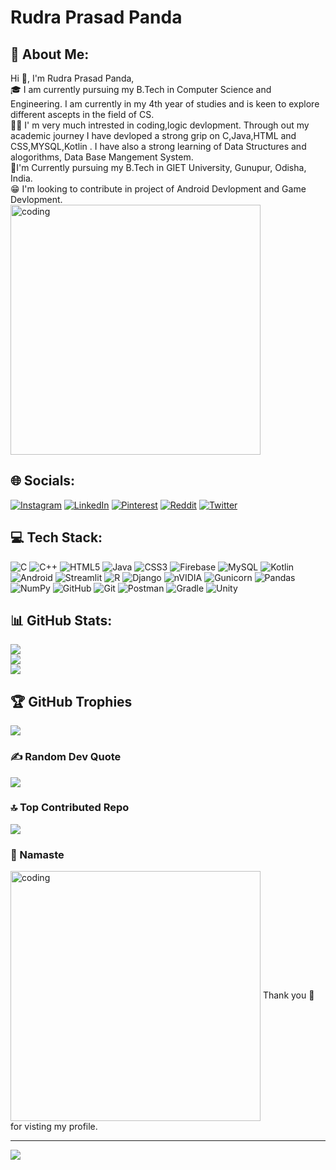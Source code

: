 # Rudra Prasad Panda
## 💫 About Me:
Hi 👋, I'm Rudra Prasad Panda,<br>🎓 I am currently pursuing my B.Tech in Computer Science and Engineering. I am currently in my 4th year of studies and is keen to explore different ascepts in the field of CS.<br>👨‍💻 I' m very much intrested in coding,logic devlopment. Through out my academic journey I have devloped a strong grip on C,Java,HTML and CSS,MYSQL,Kotlin . I have also a strong learning of Data Structures and alogorithms, Data Base Mangement System.<br>🏫I'm Currently pursuing my B.Tech in GIET University, Gunupur, Odisha, India.<br>😁 I'm looking to contribute in project of Android Devlopment and Game Devlopment.<br>
<img align ="center" alt="coding" width="400" src="https://user-images.githubusercontent.com/55389276/140866485-8fb1c876-9a8f-4d6a-98dc-08c4981eaf70.gif">
<!--<img align ="center" alt="coding" width="325" height= "325" src="https://github.com/mayankchaudhary26/Cool-Readme-ideas/blob/master/data/octocat/ironcat.jpg">-->

## 🌐 Socials:
[![Instagram](https://img.shields.io/badge/Instagram-%23E4405F.svg?logo=Instagram&logoColor=white)](https://instagram.com/theprogrammingnerd) [![LinkedIn](https://img.shields.io/badge/LinkedIn-%230077B5.svg?logo=linkedin&logoColor=white)](https://linkedin.com/in/rudraprpanda) [![Pinterest](https://img.shields.io/badge/Pinterest-%23E60023.svg?logo=Pinterest&logoColor=white)](https://pinterest.com/prasadrudra858) [![Reddit](https://img.shields.io/badge/Reddit-%23FF4500.svg?logo=Reddit&logoColor=white)](https://reddit.com/user/Affectionate-Link780) [![Twitter](https://img.shields.io/badge/Twitter-%231DA1F2.svg?logo=Twitter&logoColor=white)](https://twitter.com/RudraPr79366412) 

## 💻 Tech Stack:
![C](https://img.shields.io/badge/c-%2300599C.svg?style=plastic&logo=c&logoColor=white)
![C++](https://img.shields.io/badge/c++-%2300599C.svg?style=plastic&logo=c%2B%2B&logoColor=white)
![HTML5](https://img.shields.io/badge/html5-%23E34F26.svg?style=plastic&logo=html5&logoColor=white)
![Java](https://img.shields.io/badge/java-%23ED8B00.svg?style=plastic&logo=openjdk&logoColor=white)
![CSS3](https://img.shields.io/badge/css3-%231572B6.svg?style=plastic&logo=css3&logoColor=white)
![Firebase](https://img.shields.io/badge/Firebase-039BE5?style=plastic&logo=Firebase&logoColor=white) 
![MySQL](https://img.shields.io/badge/mysql-4479A1.svg?style=plastic&logo=mysql&logoColor=white)
![Kotlin](https://img.shields.io/badge/kotlin-%237F52FF.svg?style=plastic&logo=kotlin&logoColor=white)
![Android](https://img.shields.io/badge/android-%2320232a.svg?style=plastic&logo=android&logoColor=%a4c639) 
![Streamlit](https://img.shields.io/badge/Streamlit-%23FE4B4B.svg?style=plastic&logo=streamlit&logoColor=white)
![R](https://img.shields.io/badge/r-%23276DC3.svg?style=plastic&logo=r&logoColor=white) 
![Django](https://img.shields.io/badge/django-%23092E20.svg?style=plastic&logo=django&logoColor=white)
![nVIDIA](https://img.shields.io/badge/cuda-000000.svg?style=plastic&logo=nVIDIA&logoColor=green)
![Gunicorn](https://img.shields.io/badge/gunicorn-%298729.svg?style=plastic&logo=gunicorn&logoColor=white)
![Pandas](https://img.shields.io/badge/pandas-%23150458.svg?style=plastic&logo=pandas&logoColor=white)
![NumPy](https://img.shields.io/badge/numpy-%23013243.svg?style=plastic&logo=numpy&logoColor=white) 
![GitHub](https://img.shields.io/badge/github-%23121011.svg?style=plastic&logo=github&logoColor=white)
![Git](https://img.shields.io/badge/git-%23F05033.svg?style=plastic&logo=git&logoColor=white)
![Postman](https://img.shields.io/badge/Postman-FF6C37?style=plastic&logo=postman&logoColor=white) 
![Gradle](https://img.shields.io/badge/Gradle-02303A.svg?style=plastic&logo=Gradle&logoColor=white) 
![Unity](https://img.shields.io/badge/unity-%23000000.svg?style=plastic&logo=unity&logoColor=white)
## 📊 GitHub Stats:
<!-- ![](https://github-readme-stats.vercel.app/api?username=RudraPrasadPanda1234&theme=dark&hide_border=false&include_all_commits=true&count_private=true)<br/>
![](https://github-readme-streak-stats.herokuapp.com/?user=RudraPrasadPanda1234&theme=dark&hide_border=false)<br/>
![](https://github-readme-stats.vercel.app/api/top-langs/?username=RudraPrasadPanda1234&theme=dark&hide_border=false&include_all_commits=true&count_private=true&layout=compact) -->
![](https://github-readme-stats.vercel.app/api?username=RudraPrasadPanda1234&theme=radical&show_icons=true&hide_border=true&include_all_commits=true&count_private=true)<br/>
![](https://nirzak-streak-stats.vercel.app/?user=RudraPrasadPanda1234&theme=radical&hide_border=false)<br/>
![](https://github-readme-stats.vercel.app/api/top-langs/?username=RudraPrasadPanda1234&theme=radical&show_icons=true&hide_border=true&include_all_commits=false&count_private=false&layout=compact)

## 🏆 GitHub Trophies
<!-- ![](https://github-profile-trophy.vercel.app/?username=RudraPrasadPanda1234&theme=onedark&no-frame=false&no-bg=true&margin-w=4) -->
![](https://github-profile-trophy.vercel.app/?username=RudraPrasadPanda1234&theme=radical&no-frame=false&no-bg=false&margin-w=4)

### ✍️ Random Dev Quote
![](https://quotes-github-readme.vercel.app/api?type=horizontal&theme=radical)

### 🔝 Top Contributed Repo
![](https://github-contributor-stats.vercel.app/api?username=RudraPrasadPanda1234&limit=5&theme=radical&combine_all_yearly_contributions=true)

<!-- ### 😂 Random Dev Meme
<img src='https://randommeme-five.vercel.app/' style="height: 400px;"/> -->

### 🙏 Namaste
<img align ="center" alt="coding" width="400" src="https://user-images.githubusercontent.com/74038190/226190894-18e959ba-d458-4a94-ac44-790190f2a947.gif">
Thank you 🙏for visting my profile.<br/>

---

[![](https://visitcount.itsvg.in/api?id=RudraPrasadPanda1234&icon=0&color=0)](https://visitcount.itsvg.in)
